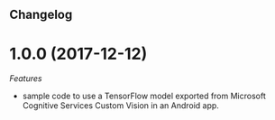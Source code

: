 ## Changelog

<a name="1.0.0"></a>
# 1.0.0 (2017-12-12)

*Features*
* sample code to use a TensorFlow model exported from Microsoft Cognitive Services Custom Vision in an Android app.